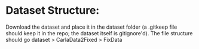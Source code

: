 # Dataset Structure:
Download the dataset and place it in the dataset folder (a .gitkeep file should keep it in the repo; the dataset itself is gitignore'd). The file structure should go dataset > CarlaData2Fixed > FixData
